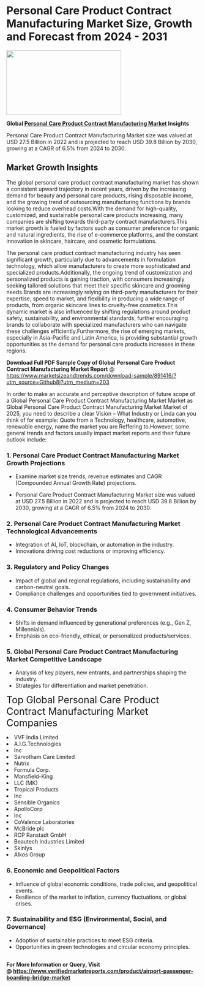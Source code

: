 <H1>Personal Care Product Contract Manufacturing Market Size, Growth and Forecast from 2024 - 2031</H1><img class="aligncenter size-medium wp-image-584254" src="https://thirdeyenews.in/wp-content/uploads/2024/09/Global-Market-Research-300x168.jpeg" alt="" width="300" height="168" /><p><strong>Global&nbsp;<a href="https://www.marketsizeandtrends.com/download-sample/891416/?utm_source=Github8j?utm_medium=203">Personal Care Product Contract Manufacturing Market</a> Insights</strong></p><p>Personal Care Product Contract Manufacturing Market size was valued at USD 27.5 Billion in 2022 and is projected to reach USD 39.8 Billion by 2030, growing at a CAGR of 6.5% from 2024 to 2030.</p><p><h2>Market Growth Insights</h2> <p>The global personal care product contract manufacturing market has shown a consistent upward trajectory in recent years, driven by the increasing demand for beauty and personal care products, rising disposable income, and the growing trend of outsourcing manufacturing functions by brands looking to reduce overhead costs.With the demand for high-quality, customized, and sustainable personal care products increasing, many companies are shifting towards third-party contract manufacturers.This market growth is fueled by factors such as consumer preference for organic and natural ingredients, the rise of e-commerce platforms, and the constant innovation in skincare, haircare, and cosmetic formulations.</p> <p>The personal care product contract manufacturing industry has seen significant growth, particularly due to advancements in formulation technology, which allow manufacturers to create more sophisticated and specialized products.Additionally, the ongoing trend of customization and personalized products is gaining traction, with consumers increasingly seeking tailored solutions that meet their specific skincare and grooming needs.Brands are increasingly relying on third-party manufacturers for their expertise, speed to market, and flexibility in producing a wide range of products, from organic skincare lines to cruelty-free cosmetics.This dynamic market is also influenced by shifting regulations around product safety, sustainability, and environmental standards, further encouraging brands to collaborate with specialized manufacturers who can navigate these challenges efficiently.Furthermore, the rise of emerging markets, especially in Asia-Pacific and Latin America, is providing substantial growth opportunities as the demand for personal care products increases in these regions.</p> <p><span class=""><strong>Download Full PDF Sample Copy of Global Personal Care Product Contract Manufacturing Market Report</strong> @ <a href="https://www.marketsizeandtrends.com/download-sample/891416/?utm_source=Github8j?utm_medium=203" target="_blank">https://www.marketsizeandtrends.com/download-sample/891416/?utm_source=Github8j?utm_medium=203</a></span></p><p>In order to make an accurate and perceptive description of future scope of a Global&nbsp;Personal Care Product Contract Manufacturing Market Market as Global&nbsp;Personal Care Product Contract Manufacturing Market Market of 2025, you need to describe a clear Vision &ndash; What Industry or Linda can you think of for example: Quote from a Technology, healthcare, automotive, renewable energy, name the market you are Reffering to.However, some general trends and factors usually impact market reports and their future outlook include:</p><h3>1.&nbsp;<strong>Personal Care Product Contract Manufacturing Market Growth Projections</strong></h3><ul><li>Examine market size trends, revenue estimates and CAGR (Compounded Annual Growth Rate) projections.</li><li><p>Personal Care Product Contract Manufacturing Market size was valued at USD 27.5 Billion in 2022 and is projected to reach USD 39.8 Billion by 2030, growing at a CAGR of 6.5% from 2024 to 2030.</p></li></ul><h3>2.&nbsp;<strong>Personal Care Product Contract Manufacturing Market Technological Advancements</strong></h3><ul><li>Integration of AI, IoT, blockchain, or automation in the industry.</li><li>Innovations driving cost reductions or improving efficiency.</li></ul><h3>3.&nbsp;<strong>Regulatory and Policy Changes</strong></h3><ul><li>Impact of global and regional regulations, including sustainability and carbon-neutral goals.</li><li>Compliance challenges and opportunities tied to government initiatives.</li></ul><h3>4.&nbsp;<strong>Consumer Behavior Trends</strong></h3><ul><li>Shifts in demand influenced by generational preferences (e.g., Gen Z, Millennials).</li><li>Emphasis on eco-friendly, ethical, or personalized products/services.</li></ul><h3>5.&nbsp;<strong>Global Personal Care Product Contract Manufacturing Market Competitive Landscape</strong></h3><ul><li>Analysis of key players, new entrants, and partnerships shaping the industry.</li><li>Strategies for differentiation and market penetration.</li></ul><p data-pm-slice="1 1 []"><span style="color: inherit; font-family: inherit; font-size: 25px;">Top Global Personal Care Product Contract Manufacturing Market Companies</span></p><div class="" data-test-id=""><p><li>VVF India Limited</li><li> A.I.G.Technologies</li><li> Inc</li><li> Sarvotham Care Limited</li><li> Nutrix</li><li> Formula Corp.</li><li> Mansfield-King</li><li> LLC (MK)</li><li> Tropical Products</li><li> Inc</li><li> Sensible Organics</li><li> ApolloCorp</li><li> Inc</li><li> CoValence Laboratories</li><li> McBride plc</li><li> RCP Ranstadt GmbH</li><li> Beautech Industries Limited</li><li> Skinlys</li><li> Alkos Group</li></p></div><h3>6.&nbsp;<strong>Economic and Geopolitical Factors</strong></h3><ul><li>Influence of global economic conditions, trade policies, and geopolitical events.</li><li>Resilience of the market to inflation, currency fluctuations, or global crises.</li></ul><h3>7.&nbsp;<strong>Sustainability and ESG (Environmental, Social, and Governance)</strong></h3><ul><li>Adoption of sustainable practices to meet ESG criteria.</li><li>Opportunities in green technologies and circular economy principles.</li></ul><h2><strong style="font-size: 14px;">For More Information or Query, Visit @&nbsp;</strong><a style="background-color: #ffffff; font-size: 14px;" href="https://www.marketsizeandtrends.com/report/personal-care-product-contract-manufacturing-market-/" target="_blank">https://www.verifiedmarketreports.com/product/airport-passenger-boarding-bridge-market</a></h2>
